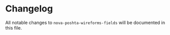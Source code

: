# Changelog

All notable changes to `nova-poshta-wireforms-fields` will be documented in this file.
